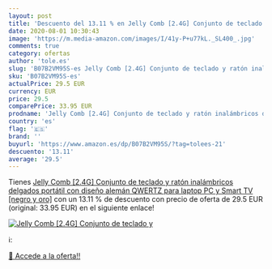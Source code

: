 ```yaml
---
layout: post
title: 'Descuento del 13.11 % en Jelly Comb [2.4G] Conjunto de teclado y '
date: 2020-08-01 10:30:43
image: 'https://m.media-amazon.com/images/I/41y-P+u77kL._SL400_.jpg'
comments: true
category: ofertas
author: 'tole.es'
slug: 'B07B2VM95S-es Jelly Comb [2.4G] Conjunto de teclado y ratón inalámbricos...'
sku: 'B07B2VM95S-es'
actualPrice: 29.5 EUR
currency: EUR
price: 29.5
comparePrice: 33.95 EUR
prodname: 'Jelly Comb [2.4G] Conjunto de teclado y ratón inalámbricos delgados portátil con diseño alemán QWERTZ para laptop  PC y Smart TV  [negro y oro]'
country: 'es'
flag: '🇪🇸'
brand: ''
buyurl: 'https://www.amazon.es/dp/B07B2VM95S/?tag=tolees-21'
descuento: '13.11'
average: '29.5'
---
```


Tienes [Jelly Comb [2.4G] Conjunto de teclado y ratón inalámbricos delgados portátil con diseño alemán QWERTZ para laptop  PC y Smart TV  [negro y oro]](https://www.amazon.es/dp/B07B2VM95S/?tag=tolees-21) con un 13.11 % de descuento con precio de oferta de 29.5 EUR (original: 33.95 EUR) en el siguiente enlace!

[![Jelly Comb [2.4G] Conjunto de teclado y ](https://m.media-amazon.com/images/I/41y-P+u77kL._SL400_.jpg)](https://www.amazon.es/dp/B07B2VM95S/?tag=tolees-21)

ℹ️:


[🛒 Accede a la oferta!!](https://www.amazon.es/dp/B07B2VM95S/?tag=tolees-21)
